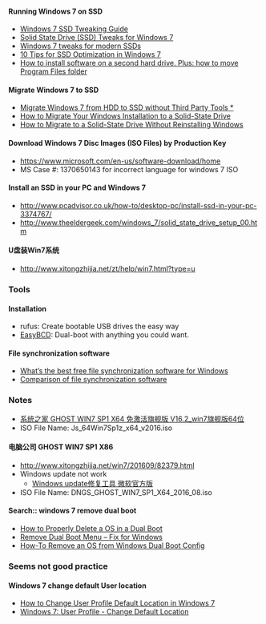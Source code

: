
#### Running Windows 7 on SSD
* [Windows 7 SSD Tweaking Guide](http://www.overclock.net/t/1133897/windows-7-ssd-tweaking-guide)
* [Solid State Drive (SSD) Tweaks for Windows 7](https://www.computing.net/howtos/show/solid-state-drive-ssd-tweaks-for-windows-7/552.html)
* [Windows 7 tweaks for modern SSDs](http://www.pcadvisor.co.uk/how-to/windows/windows-7-tweaks-for-modern-ssds-3374812/)
* [10 Tips for SSD Optimization in Windows 7](http://www.disk-partition.com/kb/tips-ssd-optimization-windows7-1.html)
* [How to install software on a second hard drive. Plus: how to move Program Files folder](http://www.pcadvisor.co.uk/how-to/windows/how-install-software-second-hard-drive-move-program-files-folder-in-windows-3500581/)

#### Migrate Windows 7 to SSD
* [Migrate Windows 7 from HDD to SSD without Third Party Tools *](http://www.disk-partition.com/kb/migrate-win7-ssd.html)
* [How to Migrate Your Windows Installation to a Solid-State Drive](http://www.howtogeek.com/97242/how-to-migrate-windows-7-to-a-solid-state-drive/)
* [How to Migrate to a Solid-State Drive Without Reinstalling Windows](http://lifehacker.com/5837543/how-to-migrate-to-a-solid-state-drive-without-reinstalling-windows)

#### Download Windows 7 Disc Images (ISO Files) by Production Key
* https://www.microsoft.com/en-us/software-download/home
* MS Case #: 1370650143 for incorrect language for windows 7 ISO

#### Install an SSD in your PC and Windows 7
* http://www.pcadvisor.co.uk/how-to/desktop-pc/install-ssd-in-your-pc-3374767/
* http://www.theeldergeek.com/windows_7/solid_state_drive_setup_00.htm

#### U盘装Win7系统
* http://www.xitongzhijia.net/zt/help/win7.html?type=u

### Tools
#### Installation
* rufus: Create bootable USB drives the easy way
* [EasyBCD](http://neosmart.net/EasyBCD/): Dual-boot with anything you could want.
#### File synchronization software
* [What’s the best free file synchronization software for Windows](http://www.ghacks.net/2015/03/17/whats-the-best-free-file-synchronization-software-for-windows/)
* [Comparison of file synchronization software](https://en.wikipedia.org/wiki/Comparison_of_file_synchronization_software)

### Notes
* [系统之家 GHOST WIN7 SP1 X64 免激活旗舰版 V16.2_win7旗舰版64位](http://www.mohuishou.com/win7/1228.html)
* ISO File Name: Js_64Win7Sp1z_x64_v2016.iso

#### 电脑公司 GHOST WIN7 SP1 X86
* http://www.xitongzhijia.net/win7/201609/82379.html
* Windows update not work
  - [Windows update修复工具 微软官方版](http://www.doudouxitong.net/tools/xiaogongju/2014/0320/694.html)
* ISO File Name: DNGS_GHOST_WIN7_SP1_X64_2016_08.iso

#### Search:: windows 7 remove dual boot
* [How to Properly Delete a OS in a Dual Boot](http://www.sevenforums.com/tutorials/210983-dual-boot-delete-os.html)
* [Remove Dual Boot Menu – Fix for Windows](https://neosmart.net/wiki/remove-dual-boot-menu/)
* [How-To Remove an OS from Windows Dual Boot Config](https://www.groovypost.com/howto/howto/how-to-remove-an-os-from-windows-dual-boot-config/)

### Seems not good practice
#### Windows 7 change default User location
* [How to Change User Profile Default Location in Windows 7](https://www.nextofwindows.com/how-to-change-user-profile-default-location-in-windows-7)
* [Windows 7: User Profile - Change Default Location](http://www.sevenforums.com/tutorials/87555-user-profile-change-default-location.html)
